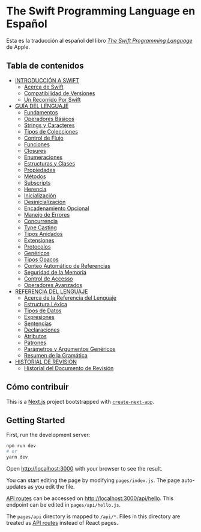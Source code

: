 # The Swift Programming Language en Español

Esta es la traducción al español del libro [_The Swift Programming Language_](https://docs.swift.org/swift-book/) de Apple.

## Tabla de contenidos

- [INTRODUCCIÓN A SWIFT](./pages/welcome-to-swift/about-swift.mdx)
  - [Acerca de Swift](./pages/welcome-to-swift/about-swift.mdx)
  - [Compatibilidad de Versiones](./pages/welcome-to-swift/version-compatibility.mdx)
  - [Un Recorrido Por Swift](./pages/welcome-to-swift/a-swift-tour.mdx)
- [GUÍA DEL LENGUAJE](./pages/language-guide/the-basics.mdx)
  - [Fundamentos](./pages/language-guide/the-basics.mdx)
  - [Operadores Básicos](./pages/language-guide/basic-operators.mdx)
  - [Strings y Caracteres](./pages/language-guide/strings-and-characters.mdx)
  - [Tipos de Colecciones](./pages/language-guide/collection-types.mdx)
  - [Control de Flujo](./pages/language-guide/control-flow.mdx)
  - [Funciones](./pages/language-guide/functions.mdx)
  - [Closures](./pages/language-guide/closures.mdx)
  - [Enumeraciones](./pages/language-guide/enumerations.mdx)
  - [Estructuras y Clases](./pages/language-guide/structures-and-classes.mdx)
  - [Propiedades](./pages/language-guide/properties.mdx)
  - [Métodos](./pages/language-guide/methods.mdx)
  - [Subscripts](./pages/language-guide/subscripts.mdx)
  - [Herencia](./pages/language-guide/inheritance.mdx)
  - [Inicialización](./pages/language-guide/initialization.mdx)
  - [Desinicialización](./pages/language-guide/deinitialization.mdx)
  - [Encadenamiento Opcional](./pages/language-guide/optional-chaining.mdx)
  - [Manejo de Errores](./pages/language-guide/error-handling.mdx)
  - [Concurrencia](./pages/language-guide/concurrency.mdx)
  - [Type Casting](./pages/language-guide/type-casting.mdx)
  - [Tipos Anidados](./pages/language-guide/nested-types.mdx)
  - [Extensiones](./pages/language-guide/extensions.mdx)
  - [Protocolos](./pages/language-guide/protocols.mdx)
  - [Genéricos](./pages/language-guide/generics.mdx)
  - [Tipos Opacos](./pages/language-guide/opaque-types.mdx)
  - [Conteo Automático de Referencias](./pages/language-guide/automatic-reference-counting.mdx)
  - [Seguridad de la Memoria](./pages/language-guide/memory-safety.mdx)
  - [Control de Accesso](./pages/language-guide/access-control.mdx)
  - [Operadores Avanzados](./pages/language-guide/advanced-operators.mdx)
- [REFERENCIA DEL LENGUAJE](./pages/language-reference/about-the-language-reference.mdx)
  - [Acerca de la Referencia del Lenguaje](./pages/language-reference/about-the-language-reference.mdx)
  - [Estructura Léxica](./pages/language-reference/lexical-structure.mdx)
  - [Tipos de Datos](./pages/language-reference/types.mdx)
  - [Expresiones](./pages/language-reference/expressions.mdx)
  - [Sentencias](./pages/language-reference/statements.mdx)
  - [Declaraciones](./pages/language-reference/declarations.mdx)
  - [Atributos](./pages/language-reference/attributes.mdx)
  - [Patrones](./pages/language-reference/patterns.mdx)
  - [Parámetros y Argumentos Genéricos](./pages/language-reference/generic-parameters-and-arguments.mdx)
  - [Resumen de la Gramática](./pages/language-reference/summary-of-the-grammar.mdx)
- [HISTORIAL DE REVISIÓN](./pages/revision-history/document-revision-history.mdx)
  - [Historial del Documento de Revisión](./pages/revision-history/document-revision-history.mdx)

## Cómo contribuir

This is a [Next.js](https://nextjs.org/) project bootstrapped with [`create-next-app`](https://github.com/vercel/next.js/tree/canary/packages/create-next-app).

## Getting Started

First, run the development server:

```bash
npm run dev
# or
yarn dev
```

Open [http://localhost:3000](http://localhost:3000) with your browser to see the result.

You can start editing the page by modifying `pages/index.js`. The page auto-updates as you edit the file.

[API routes](https://nextjs.org/docs/api-routes/introduction) can be accessed on [http://localhost:3000/api/hello](http://localhost:3000/api/hello). This endpoint can be edited in `pages/api/hello.js`.

The `pages/api` directory is mapped to `/api/*`. Files in this directory are treated as [API routes](https://nextjs.org/docs/api-routes/introduction) instead of React pages.

